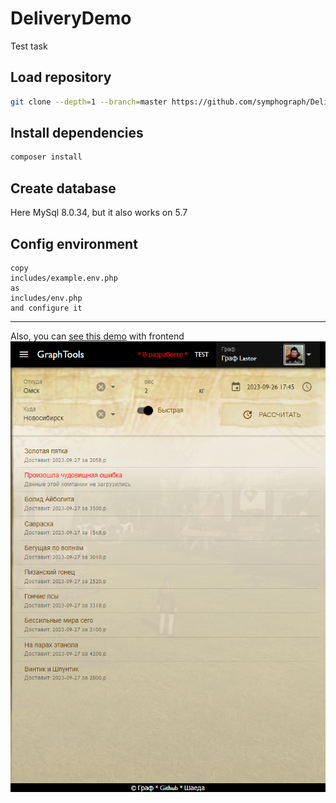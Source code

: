 # DeliveryDemo
Test task
## Load repository
```bash
git clone --depth=1 --branch=master https://github.com/symphograph/DeliveryDemo.git .
```

## Install dependencies
```bash
composer install
```
## Create database
Here MySql 8.0.34, but it also works on 5.7

## Config environment
```
copy 
includes/example.env.php 
as 
includes/env.php
and configure it
```
---


Also, you can [see this demo](https://test.aa.dllib.ru/delivery)  with frontend
[![screen](screen.png)](https://test.aa.dllib.ru/delivery)